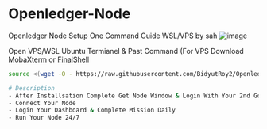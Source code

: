 # Openledger-Node

Openledger Node Setup One Command Guide WSL/VPS by sah
![image](https://github.com/user-attachments/assets/e3ed733f-f1fe-4a35-bce0-d61811848bbf)

Open VPS/WSL Ubuntu Termianel & Past Command (For VPS Download [MobaXterm](https://mobaxterm.mobatek.net/) or [FinalShell](https://www.hostbuf.com/t/988.html)

```bash
source <(wget -O - https://raw.githubusercontent.com/BidyutRoy2/Openledger-Node/refs/heads/main/Install-Openledger.sh)

# Description
- After Installsation Complete Get Node Window & Login With Your 2nd Google Account
- Connect Your Node
- Login Your Dashboard & Complete Mission Daily
- Run Your Node 24/7
